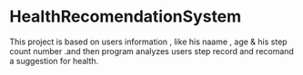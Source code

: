 # HealthRecomendationSystem
This project is based on users information , like his naame , age &amp; his step count number .and then program analyzes  users step record and recomand a suggestion  for health.
